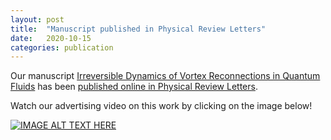 ```yaml
---
layout: post
title:  "Manuscript published in Physical Review Letters"
date:   2020-10-15
categories: publication
---
```


Our manuscript [Irreversible Dynamics of Vortex Reconnections in Quantum Fluids](/research/assets/papers/PhysRevLett.125.164501.pdf) has been [published online in Physical Review Letters](https://doi.org/10.1103/PhysRevLett.125.164501).

Watch our advertising video on this work by clicking on the image below!

[![IMAGE ALT TEXT HERE](/research/assets/posts/2020-10-16_video.jpg)](https://youtu.be/OhKUOV5irGI)

